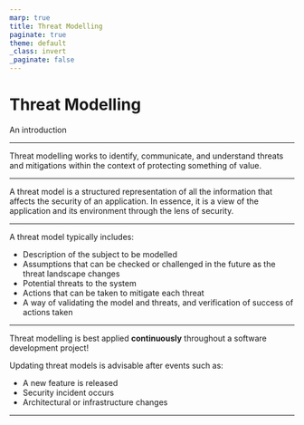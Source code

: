 ```yaml
---
marp: true
title: Threat Modelling
paginate: true
theme: default
_class: invert
_paginate: false
---
```


# Threat Modelling

An introduction

---

Threat modelling works to identify, communicate, and understand threats and mitigations within the context of protecting something of value.

---

A threat model is a structured representation of all the information that affects the security of an application. In essence, it is a view of the application and its environment through the lens of security.

---

A threat model typically includes:

* Description of the subject to be modelled
* Assumptions that can be checked or challenged in the future as the threat landscape changes
* Potential threats to the system
* Actions that can be taken to mitigate each threat
* A way of validating the model and threats, and verification of success of actions taken

---

Threat modelling is best applied **continuously** throughout a software development project!

Updating threat models is advisable after events such as:

* A new feature is released
* Security incident occurs
* Architectural or infrastructure changes

---
